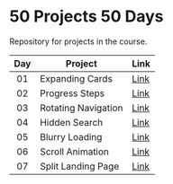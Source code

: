 # 50 Projects 50 Days

Repository for projects in the course.

| Day | Project             | Link                                                                    |
| :-: | ------------------- | ----------------------------------------------------------------------- |
| 01  | Expanding Cards     | [Link](https://raubaca.github.io/50projects50days/expanding-cards/)     |
| 02  | Progress Steps      | [Link](https://raubaca.github.io/50projects50days/progress-steps/)      |
| 03  | Rotating Navigation | [Link](https://raubaca.github.io/50projects50days/rotating-navigation/) |
| 04  | Hidden Search       | [Link](https://raubaca.github.io/50projects50days/hidden-search/)       |
| 05  | Blurry Loading      | [Link](https://raubaca.github.io/50projects50days/blurry-loading/)      |
| 06  | Scroll Animation    | [Link](https://raubaca.github.io/50projects50days/scroll-animation/)    |
| 07  | Split Landing Page  | [Link](https://raubaca.github.io/50projects50days/split-landing-page/)  |
